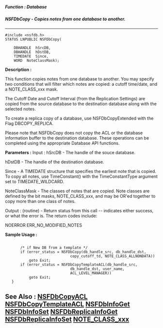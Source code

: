 ##### Function : Database
##### NSFDbCopy - Copies notes from one database to another.
---
```
#include <nsfdb.h>
STATUS LNPUBLIC NSFDbCopy(

	DBHANDLE  hSrcDB,
	DBHANDLE  hDstDB,
	TIMEDATE  Since,
	WORD  NoteClassMask);
```
**Description :**

This function copies notes from one database to another.  You may specify two 
conditions that will filter which notes are copied: a cutoff time/date, and a 
NOTE_CLASS_xxx mask.

The Cutoff Date and Cutoff Interval (from the Replication Settings) are copied 
from the source database to the destination database along with the selected 
notes.

To create a replica copy of a database, use NSFDbCopyExtended with the Flag 
DBCOPY_REPLICA.

Please note that NSFDbCopy does not copy the ACL or the database information 
buffer to the destination database.  These operations can be completed using 
the appropriate Database API functions.

**Parameters :**
Input :
hSrcDB  -  The handle of the souce database.

hDstDB  -  The handle of the destination database.

Since  -  A TIMEDATE structure that specifies the earliest note that is copied.  To copy all notes, use TimeConstant() with the TimeConstantType argument set to TIMEDATE_WILDCARD.

NoteClassMask  -  The classes of notes that are copied.  Note classes are defined by the bit masks, NOTE_CLASS_xxx, and may be OR'ed together to copy more than one class of notes.

Output :
(routine)  -  Return status from this call -- indicates either success, or what the error is.  The return codes include:

NOERROR
ERR_NO_MODIFIED_NOTES



**Sample Usage :**
```

       /* if New DB from a template */
       if (error_status = NSFDbCopy(db_handle_src, db_handle_dst,
                              copy_cutoff_td, NOTE_CLASS_ALLNONDATA))
           goto Exit;
       if (error_status = NSFDbCopyTemplateACL(db_handle_src,
                              db_handle_dst, user_name,
                              ACL_LEVEL_MANAGER))
           goto Exit;
   }

```
**See Also :**
[NSFDbCopyACL](/reference/Func/NSFDbCopyACL)
[NSFDbCopyTemplateACL](/reference/Func/NSFDbCopyTemplateACL)
[NSFDbInfoGet](/reference/Func/NSFDbInfoGet)
[NSFDbInfoSet](/reference/Func/NSFDbInfoSet)
[NSFDbReplicaInfoGet](/reference/Func/NSFDbReplicaInfoGet)
[NSFDbReplicaInfoSet](/reference/Func/NSFDbReplicaInfoSet)
[NOTE_CLASS_xxx](/reference/Symb/NOTE_CLASS_xxx)
---
